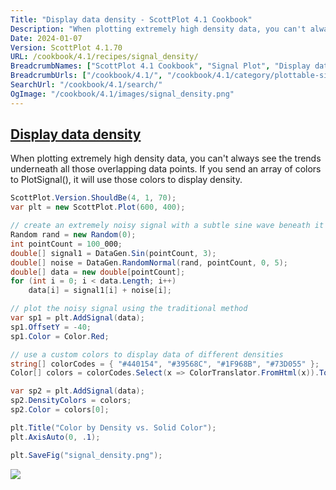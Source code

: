 ```yaml
---
Title: "Display data density - ScottPlot 4.1 Cookbook"
Description: "When plotting extremely high density data, you can't always see the trends underneath all those overlapping data points. If you send an array of colors to PlotSignal(), it will use those colors to display density."
Date: 2024-01-07
Version: ScottPlot 4.1.70
URL: /cookbook/4.1/recipes/signal_density/
BreadcrumbNames: ["ScottPlot 4.1 Cookbook", "Signal Plot", "Display data density"]
BreadcrumbUrls: ["/cookbook/4.1/", "/cookbook/4.1/category/plottable-signal-plot", "/cookbook/4.1/recipes/signal_density/"]
SearchUrl: "/cookbook/4.1/search/"
OgImage: "/cookbook/4.1/images/signal_density.png"
---
```


<h2><a id='display-data-density' href='/cookbook/4.1/recipes/signal_density/'>Display data density</a></h2>

When plotting extremely high density data, you can't always see the trends underneath all those overlapping data points. If you send an array of colors to PlotSignal(), it will use those colors to display density.

```cs
ScottPlot.Version.ShouldBe(4, 1, 70);
var plt = new ScottPlot.Plot(600, 400);

// create an extremely noisy signal with a subtle sine wave beneath it
Random rand = new Random(0);
int pointCount = 100_000;
double[] signal1 = DataGen.Sin(pointCount, 3);
double[] noise = DataGen.RandomNormal(rand, pointCount, 0, 5);
double[] data = new double[pointCount];
for (int i = 0; i < data.Length; i++)
    data[i] = signal1[i] + noise[i];

// plot the noisy signal using the traditional method
var sp1 = plt.AddSignal(data);
sp1.OffsetY = -40;
sp1.Color = Color.Red;

// use a custom colors to display data of different densities
string[] colorCodes = { "#440154", "#39568C", "#1F968B", "#73D055" };
Color[] colors = colorCodes.Select(x => ColorTranslator.FromHtml(x)).ToArray();

var sp2 = plt.AddSignal(data);
sp2.DensityColors = colors;
sp2.Color = colors[0];

plt.Title("Color by Density vs. Solid Color");
plt.AxisAuto(0, .1);

plt.SaveFig("signal_density.png");
```

<img src='../../images/signal_density.png' class='d-block mx-auto my-5' />


